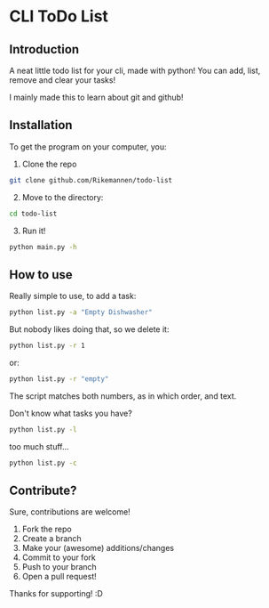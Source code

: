 # CLI ToDo List

## Introduction
A neat little todo list for your cli, made with python! You can add, list, remove and clear your tasks!

I mainly made this to learn about git and github!

## Installation

To get the program on your computer, you:

1. Clone the repo

```bash
git clone github.com/Rikemannen/todo-list
```

2. Move to the directory:

```bash
cd todo-list
```

3. Run it!

```bash
python main.py -h
```

## How to use

Really simple to use, to add a task:

```bash
python list.py -a "Empty Dishwasher"
```

But nobody likes doing that, so we delete it:

```bash
python list.py -r 1
```

or:

```bash
python list.py -r "empty"
```

The script matches both numbers, as in which order, and text.

Don't know what tasks you have?

```bash
python list.py -l
```

too much stuff...

```bash
python list.py -c
```

## Contribute?

Sure, contributions are welcome!

1. Fork the repo
2. Create a branch
3. Make your (awesome) additions/changes
4. Commit to your fork
5. Push to your branch
6. Open a pull request!

Thanks for supporting! :D